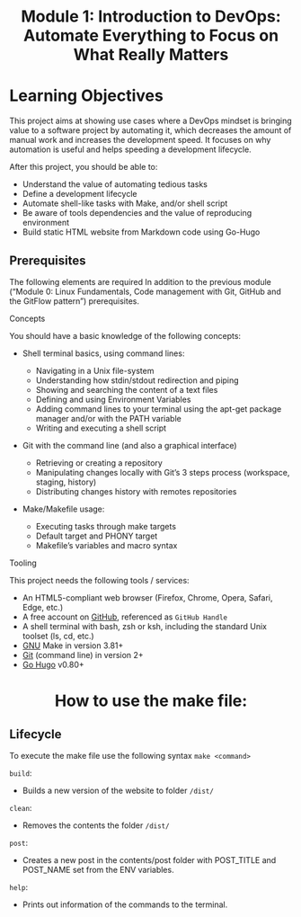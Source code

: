 <h1 align="center"> Module 1: Introduction to DevOps: Automate Everything to Focus on What Really Matters

# Learning Objectives
This project aims at showing use cases where a DevOps mindset is bringing value to a software project by automating it, which decreases the amount of manual work and increases the development speed. It focuses on why automation is useful and helps speeding a development lifecycle.

After this project, you should be able to:

- Understand the value of automating tedious tasks
- Define a development lifecycle
- Automate shell-like tasks with Make, and/or shell script
- Be aware of tools dependencies and the value of reproducing environment
- Build static HTML website from Markdown code using Go-Hugo

## Prerequisites

The following elements are required In addition to the previous module (“Module 0: Linux Fundamentals, Code management with Git, GitHub and the GitFlow pattern”) prerequisites.

Concepts

You should have a basic knowledge of the following concepts:

- Shell terminal basics, using command lines:

	- Navigating in a Unix file-system
	- Understanding how stdin/stdout redirection and piping
	- Showing and searching the content of a text files
	- Defining and using Environment Variables
	- Adding command lines to your terminal using the apt-get package manager and/or with the PATH variable
	- Writing and executing a shell script

- Git with the command line (and also a graphical interface)

	- Retrieving or creating a repository
	- Manipulating changes locally with Git’s 3 steps process (workspace, staging, history)
	- Distributing changes history with remotes repositories

- Make/Makefile usage:

	- Executing tasks through make targets
	- Default target and PHONY target
	- Makefile’s variables and macro syntax

Tooling

This project needs the following tools / services:

- An HTML5-compliant web browser (Firefox, Chrome, Opera, Safari, Edge, etc.)
- A free account on [GitHub](https://github.com/), referenced as `GitHub Handle`
- A shell terminal with bash, zsh or ksh, including the standard Unix toolset (ls, cd, etc.)
- [GNU](https://www.gnu.org/software/make/) Make in version 3.81+
- [Git](https://git-scm.com/book/en/v2/Getting-Started-The-Command-Line) (command line) in version 2+
- [Go Hugo](https://gohugo.io/) v0.80+


<h1 align="center"> How to use the make file:

## Lifecycle

To execute the make file use the following syntax `make <command>`

`build`:
- Builds a new version of the website to folder `/dist/` 

`clean`:
- Removes the contents the folder  `/dist/`

`post`:
- Creates a new post in the contents/post folder with POST_TITLE and POST_NAME set from the ENV variables.

`help`:
- Prints out information of the commands to the terminal.